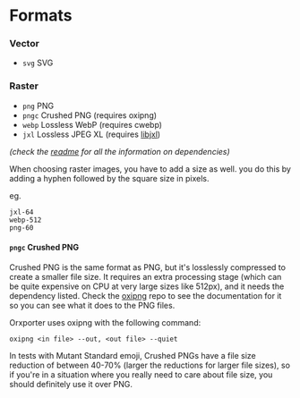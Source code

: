 # Formats

### Vector
- `svg` SVG

### Raster
- `png` PNG
- `pngc` Crushed PNG (requires oxipng)
- `webp` Lossless WebP (requires cwebp)
- `jxl` Lossless JPEG XL (requires [libjxl](https://github.com/libjxl/libjxl))

*(check the [readme](../../readme.md) for all the information on dependencies)*

When choosing raster images, you have to add a size as well. you do this by adding a hyphen followed by the square size in pixels.

eg.

```
jxl-64
webp-512
png-60
```

#### `pngc` Crushed PNG
Crushed PNG is the same format as PNG, but it's losslessly compressed to create a smaller file size. It requires an extra processing stage (which can be quite expensive on CPU at very large sizes like 512px), and it needs the dependency listed. Check the [oxipng](https://github.com/shssoichiro/oxipng) repo to see the documentation for it so you can see what it does to the PNG files.

Orxporter uses oxipng with the following command:

`oxipng <in file> --out, <out file> --quiet`

In tests with Mutant Standard emoji, Crushed PNGs have a file size reduction of between 40-70% (larger the reductions for larger file sizes), so if you're in a situation where you really need to care about file size, you should definitely use it over PNG.
